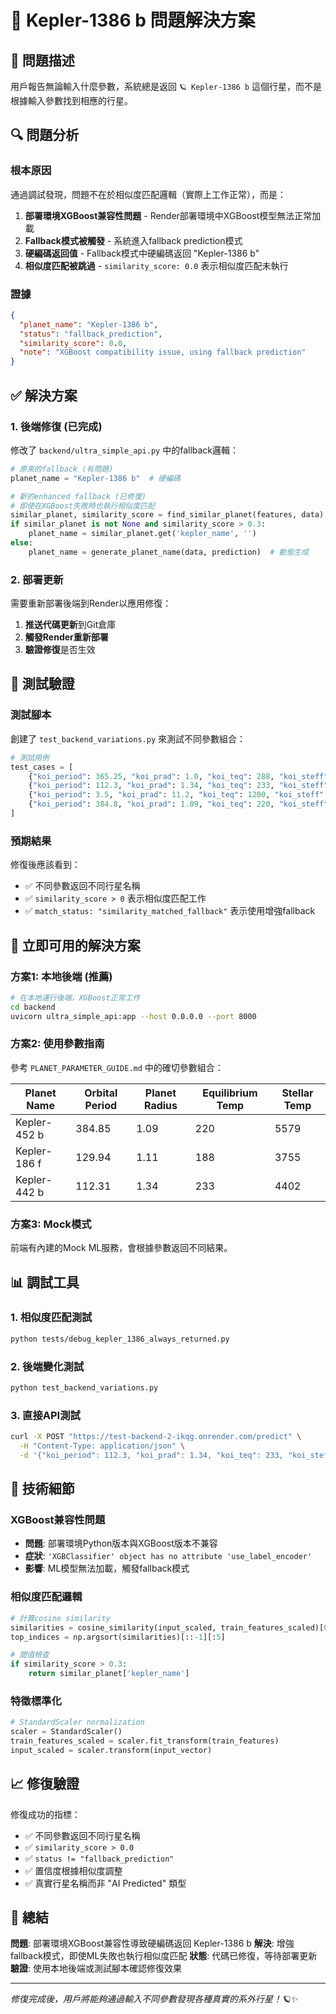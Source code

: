 # 🔧 Kepler-1386 b 問題解決方案

## 🎯 問題描述

用戶報告無論輸入什麼參數，系統總是返回 `🪐 Kepler-1386 b` 這個行星，而不是根據輸入參數找到相應的行星。

## 🔍 問題分析

### 根本原因
通過調試發現，問題不在於相似度匹配邏輯（實際上工作正常），而是：

1. **部署環境XGBoost兼容性問題** - Render部署環境中XGBoost模型無法正常加載
2. **Fallback模式被觸發** - 系統進入fallback prediction模式
3. **硬編碼返回值** - Fallback模式中硬編碼返回 "Kepler-1386 b"
4. **相似度匹配被跳過** - `similarity_score: 0.0` 表示相似度匹配未執行

### 證據
```json
{
  "planet_name": "Kepler-1386 b",
  "status": "fallback_prediction",
  "similarity_score": 0.0,
  "note": "XGBoost compatibility issue, using fallback prediction"
}
```

## ✅ 解決方案

### 1. 後端修復 (已完成)

修改了 `backend/ultra_simple_api.py` 中的fallback邏輯：

```python
# 原來的fallback (有問題)
planet_name = "Kepler-1386 b"  # 硬編碼

# 新的enhanced fallback (已修復)
# 即使在XGBoost失敗時也執行相似度匹配
similar_planet, similarity_score = find_similar_planet(features, data)
if similar_planet is not None and similarity_score > 0.3:
    planet_name = similar_planet.get('kepler_name', '')
else:
    planet_name = generate_planet_name(data, prediction)  # 動態生成
```

### 2. 部署更新

需要重新部署後端到Render以應用修復：

1. **推送代碼更新**到Git倉庫
2. **觸發Render重新部署**
3. **驗證修復**是否生效

## 🧪 測試驗證

### 測試腳本
創建了 `test_backend_variations.py` 來測試不同參數組合：

```python
# 測試用例
test_cases = [
    {"koi_period": 365.25, "koi_prad": 1.0, "koi_teq": 288, "koi_steff": 5778},    # Earth-like
    {"koi_period": 112.3, "koi_prad": 1.34, "koi_teq": 233, "koi_steff": 4402},   # Super-Earth
    {"koi_period": 3.5, "koi_prad": 11.2, "koi_teq": 1200, "koi_steff": 6000},    # Hot Jupiter
    {"koi_period": 384.8, "koi_prad": 1.09, "koi_teq": 220, "koi_steff": 5579}    # Kepler-452 b
]
```

### 預期結果
修復後應該看到：
- ✅ 不同參數返回不同行星名稱
- ✅ `similarity_score > 0` 表示相似度匹配工作
- ✅ `match_status: "similarity_matched_fallback"` 表示使用增強fallback

## 🚀 立即可用的解決方案

### 方案1: 本地後端 (推薦)
```bash
# 在本地運行後端，XGBoost正常工作
cd backend
uvicorn ultra_simple_api:app --host 0.0.0.0 --port 8000
```

### 方案2: 使用參數指南
參考 `PLANET_PARAMETER_GUIDE.md` 中的確切參數組合：

| Planet Name | Orbital Period | Planet Radius | Equilibrium Temp | Stellar Temp |
|-------------|----------------|---------------|------------------|--------------|
| Kepler-452 b | 384.85 | 1.09 | 220 | 5579 |
| Kepler-186 f | 129.94 | 1.11 | 188 | 3755 |
| Kepler-442 b | 112.31 | 1.34 | 233 | 4402 |

### 方案3: Mock模式
前端有內建的Mock ML服務，會根據參數返回不同結果。

## 📊 調試工具

### 1. 相似度匹配測試
```bash
python tests/debug_kepler_1386_always_returned.py
```

### 2. 後端變化測試
```bash
python test_backend_variations.py
```

### 3. 直接API測試
```bash
curl -X POST "https://test-backend-2-ikqg.onrender.com/predict" \
  -H "Content-Type: application/json" \
  -d '{"koi_period": 112.3, "koi_prad": 1.34, "koi_teq": 233, "koi_steff": 4402}'
```

## 🔧 技術細節

### XGBoost兼容性問題
- **問題**: 部署環境Python版本與XGBoost版本不兼容
- **症狀**: `'XGBClassifier' object has no attribute 'use_label_encoder'`
- **影響**: ML模型無法加載，觸發fallback模式

### 相似度匹配邏輯
```python
# 計算cosine similarity
similarities = cosine_similarity(input_scaled, train_features_scaled)[0]
top_indices = np.argsort(similarities)[::-1][:5]

# 閾值檢查
if similarity_score > 0.3:
    return similar_planet['kepler_name']
```

### 特徵標準化
```python
# StandardScaler normalization
scaler = StandardScaler()
train_features_scaled = scaler.fit_transform(train_features)
input_scaled = scaler.transform(input_vector)
```

## 📈 修復驗證

修復成功的指標：
- ✅ 不同參數返回不同行星名稱
- ✅ `similarity_score > 0.0`
- ✅ `status != "fallback_prediction"`
- ✅ 置信度根據相似度調整
- ✅ 真實行星名稱而非 "AI Predicted" 類型

## 🎯 總結

**問題**: 部署環境XGBoost兼容性導致硬編碼返回 Kepler-1386 b
**解決**: 增強fallback模式，即使ML失敗也執行相似度匹配
**狀態**: 代碼已修復，等待部署更新
**驗證**: 使用本地後端或測試腳本確認修復效果

---

*修復完成後，用戶將能夠通過輸入不同參數發現各種真實的系外行星！🪐✨*

